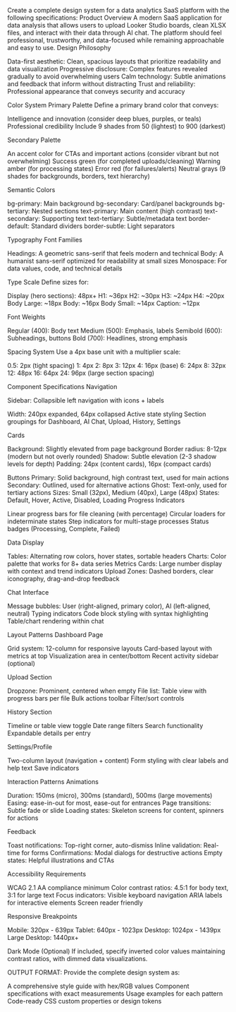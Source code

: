 Create a complete design system for a data analytics SaaS platform with the following specifications:
Product Overview
A modern SaaS application for data analysis that allows users to upload Looker Studio boards, clean XLSX files, and interact with their data through AI chat. The platform should feel professional, trustworthy, and data-focused while remaining approachable and easy to use.
Design Philosophy

Data-first aesthetic: Clean, spacious layouts that prioritize readability and data visualization
Progressive disclosure: Complex features revealed gradually to avoid overwhelming users
Calm technology: Subtle animations and feedback that inform without distracting
Trust and reliability: Professional appearance that conveys security and accuracy

Color System
Primary Palette
Define a primary brand color that conveys:

Intelligence and innovation (consider deep blues, purples, or teals)
Professional credibility
Include 9 shades from 50 (lightest) to 900 (darkest)

Secondary Palette

An accent color for CTAs and important actions (consider vibrant but not overwhelming)
Success green (for completed uploads/cleaning)
Warning amber (for processing states)
Error red (for failures/alerts)
Neutral grays (9 shades for backgrounds, borders, text hierarchy)

Semantic Colors

bg-primary: Main background
bg-secondary: Card/panel backgrounds
bg-tertiary: Nested sections
text-primary: Main content (high contrast)
text-secondary: Supporting text
text-tertiary: Subtle/metadata text
border-default: Standard dividers
border-subtle: Light separators

Typography
Font Families

Headings: A geometric sans-serif that feels modern and technical
Body: A humanist sans-serif optimized for readability at small sizes
Monospace: For data values, code, and technical details

Type Scale
Define sizes for:

Display (hero sections): 48px+
H1: ~36px
H2: ~30px
H3: ~24px
H4: ~20px
Body Large: ~18px
Body: ~16px
Body Small: ~14px
Caption: ~12px

Font Weights

Regular (400): Body text
Medium (500): Emphasis, labels
Semibold (600): Subheadings, buttons
Bold (700): Headlines, strong emphasis

Spacing System
Use a 4px base unit with a multiplier scale:

0.5: 2px (tight spacing)
1: 4px
2: 8px
3: 12px
4: 16px (base)
6: 24px
8: 32px
12: 48px
16: 64px
24: 96px (large section spacing)

Component Specifications
Navigation

Sidebar: Collapsible left navigation with icons + labels

Width: 240px expanded, 64px collapsed
Active state styling
Section groupings for Dashboard, AI Chat, Upload, History, Settings



Cards

Background: Slightly elevated from page background
Border radius: 8-12px (modern but not overly rounded)
Shadow: Subtle elevation (2-3 shadow levels for depth)
Padding: 24px (content cards), 16px (compact cards)

Buttons
Primary: Solid background, high contrast text, used for main actions
Secondary: Outlined, used for alternative actions
Ghost: Text-only, used for tertiary actions
Sizes: Small (32px), Medium (40px), Large (48px)
States: Default, Hover, Active, Disabled, Loading
Progress Indicators

Linear progress bars for file cleaning (with percentage)
Circular loaders for indeterminate states
Step indicators for multi-stage processes
Status badges (Processing, Complete, Failed)

Data Display

Tables: Alternating row colors, hover states, sortable headers
Charts: Color palette that works for 8+ data series
Metrics Cards: Large number display with context and trend indicators
Upload Zones: Dashed borders, clear iconography, drag-and-drop feedback

Chat Interface

Message bubbles: User (right-aligned, primary color), AI (left-aligned, neutral)
Typing indicators
Code block styling with syntax highlighting
Table/chart rendering within chat

Layout Patterns
Dashboard Page

Grid system: 12-column for responsive layouts
Card-based layout with metrics at top
Visualization area in center/bottom
Recent activity sidebar (optional)

Upload Section

Dropzone: Prominent, centered when empty
File list: Table view with progress bars per file
Bulk actions toolbar
Filter/sort controls

History Section

Timeline or table view toggle
Date range filters
Search functionality
Expandable details per entry

Settings/Profile

Two-column layout (navigation + content)
Form styling with clear labels and help text
Save indicators

Interaction Patterns
Animations

Duration: 150ms (micro), 300ms (standard), 500ms (large movements)
Easing: ease-in-out for most, ease-out for entrances
Page transitions: Subtle fade or slide
Loading states: Skeleton screens for content, spinners for actions

Feedback

Toast notifications: Top-right corner, auto-dismiss
Inline validation: Real-time for forms
Confirmations: Modal dialogs for destructive actions
Empty states: Helpful illustrations and CTAs

Accessibility Requirements

WCAG 2.1 AA compliance minimum
Color contrast ratios: 4.5:1 for body text, 3:1 for large text
Focus indicators: Visible keyboard navigation
ARIA labels for interactive elements
Screen reader friendly

Responsive Breakpoints

Mobile: 320px - 639px
Tablet: 640px - 1023px
Desktop: 1024px - 1439px
Large Desktop: 1440px+

Dark Mode (Optional)
If included, specify inverted color values maintaining contrast ratios, with dimmed data visualizations.

OUTPUT FORMAT:
Provide the complete design system as:

A comprehensive style guide with hex/RGB values
Component specifications with exact measurements
Usage examples for each pattern
Code-ready CSS custom properties or design tokens